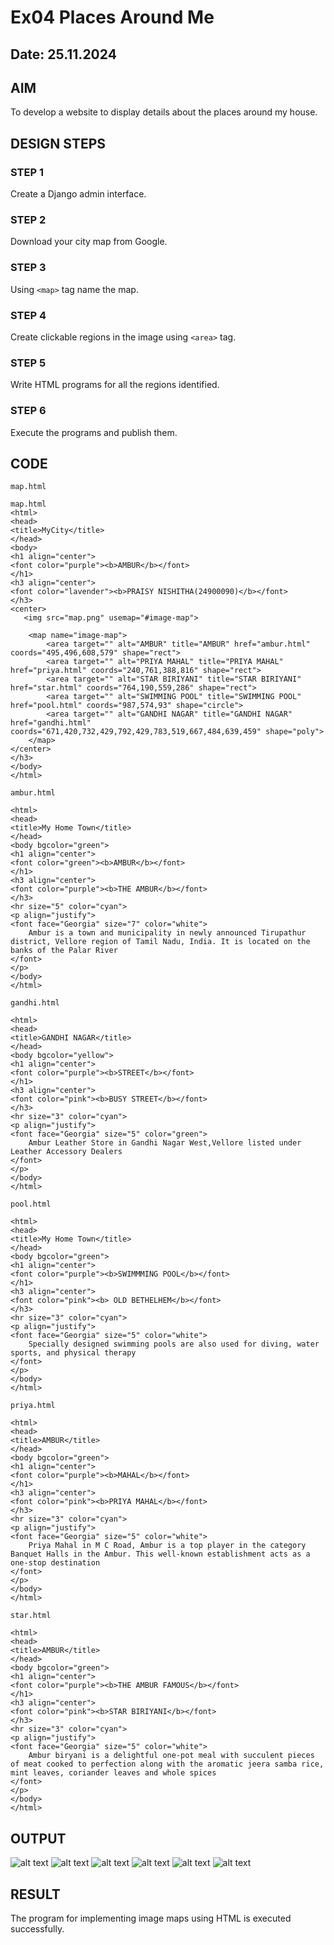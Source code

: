 # Ex04 Places Around Me
## Date: 25.11.2024

## AIM
To develop a website to display details about the places around my house.

## DESIGN STEPS

### STEP 1
Create a Django admin interface.

### STEP 2
Download your city map from Google.

### STEP 3
Using ```<map>``` tag name the map.

### STEP 4
Create clickable regions in the image using ```<area>``` tag.

### STEP 5
Write HTML programs for all the regions identified.

### STEP 6
Execute the programs and publish them.

## CODE
```
map.html

map.html
<html>
<head>
<title>MyCity</title>
</head>
<body>
<h1 align="center">
<font color="purple"><b>AMBUR</b></font>
</h1>
<h3 align="center">
<font color="lavender"><b>PRAISY NISHITHA(24900090)</b></font>
</h3>
<center>
   <img src="map.png" usemap="#image-map">

    <map name="image-map">
        <area target="" alt="AMBUR" title="AMBUR" href="ambur.html" coords="495,496,608,579" shape="rect">
        <area target="" alt="PRIYA MAHAL" title="PRIYA MAHAL" href="priya.html" coords="240,761,388,816" shape="rect">
        <area target="" alt="STAR BIRIYANI" title="STAR BIRIYANI" href="star.html" coords="764,190,559,286" shape="rect">
        <area target="" alt="SWIMMING POOL" title="SWIMMING POOL" href="pool.html" coords="987,574,93" shape="circle">
        <area target="" alt="GANDHI NAGAR" title="GANDHI NAGAR" href="gandhi.html" coords="671,420,732,429,792,429,783,519,667,484,639,459" shape="poly">
    </map>
</center>
</h3>
</body>
</html>

ambur.html

<html>
<head>
<title>My Home Town</title>
</head>
<body bgcolor="green">
<h1 align="center">
<font color="green"><b>AMBUR</b></font>
</h1>
<h3 align="center">
<font color="purple"><b>THE AMBUR</b></font>
</h3>
<hr size="5" color="cyan">
<p align="justify">
<font face="Georgia" size="7" color="white">
    Ambur is a town and municipality in newly announced Tirupathur district, Vellore region of Tamil Nadu, India. It is located on the banks of the Palar River
</font>
</p>
</body>
</html>

gandhi.html

<html>
<head>
<title>GANDHI NAGAR</title>
</head>
<body bgcolor="yellow">
<h1 align="center">
<font color="purple"><b>STREET</b></font>
</h1>
<h3 align="center">
<font color="pink"><b>BUSY STREET</b></font>
</h3>
<hr size="3" color="cyan">
<p align="justify">
<font face="Georgia" size="5" color="green">
    Ambur Leather Store in Gandhi Nagar West,Vellore listed under Leather Accessory Dealers
</font>
</p>
</body>
</html>

pool.html

<html>
<head>
<title>My Home Town</title>
</head>
<body bgcolor="green">
<h1 align="center">
<font color="purple"><b>SWIMMMING POOL</b></font>
</h1>
<h3 align="center">
<font color="pink"><b> OLD BETHELHEM</b></font>
</h3>
<hr size="3" color="cyan">
<p align="justify">
<font face="Georgia" size="5" color="white">
    Specially designed swimming pools are also used for diving, water sports, and physical therapy
</font>
</p>
</body>
</html>

priya.html

<html>
<head>
<title>AMBUR</title>
</head>
<body bgcolor="green">
<h1 align="center">
<font color="purple"><b>MAHAL</b></font>
</h1>
<h3 align="center">
<font color="pink"><b>PRIYA MAHAL</b></font>
</h3>
<hr size="3" color="cyan">
<p align="justify">
<font face="Georgia" size="5" color="white">
    Priya Mahal in M C Road, Ambur is a top player in the category Banquet Halls in the Ambur. This well-known establishment acts as a one-stop destination
</font>
</p>
</body>
</html>

star.html

<html>
<head>
<title>AMBUR</title>
</head>
<body bgcolor="green">
<h1 align="center">
<font color="purple"><b>THE AMBUR FAMOUS</b></font>
</h1>
<h3 align="center">
<font color="pink"><b>STAR BIRIYANI</b></font>
</h3>
<hr size="3" color="cyan">
<p align="justify">
<font face="Georgia" size="5" color="white">
    Ambur biryani is a delightful one-pot meal with succulent pieces of meat cooked to perfection along with the aromatic jeera samba rice, mint leaves, coriander leaves and whole spices
</font>
</p>
</body>
</html>
```

## OUTPUT
![alt text](<praisy/mapapp/static/Screenshot 2024-12-02 214544.png>)
![alt text](<Screenshot (15).png>)
![alt text](<Screenshot (16).png>)
![alt text](<Screenshot (17).png>)
![alt text](<Screenshot (18).png>)
![alt text](<Screenshot (19).png>)



## RESULT
The program for implementing image maps using HTML is executed successfully.
